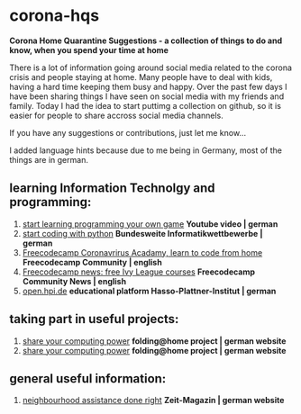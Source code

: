 # corona-hqs
**Corona Home Quarantine Suggestions - a collection of things to do and know, when you spend your time at home**

There is a lot of information going around social media related to the corona crisis and people staying at home. Many people have to deal with kids, having a hard time keeping them busy and happy. Over the past few days I have been sharing things I have seen on social media with my friends and family. Today I had the idea to start puttimg a collection on github, so it is easier for people to share accross social media channels.

If you have any suggestions or contributions, just let me know...

I added language hints because due to me being in Germany, most of the things are in german.

## learning Information Technolgy and programming: 
1. [start learning programming your own game](https://www.youtube.com/watch?v=Y_1LbFuidm8&feature=youtu.be)     **Youtube video | german**
2. [start coding with python](https://cscircles.cemc.uwaterloo.ca/using-website-de/)     **Bundesweite Informatikwettbewerbe | german**
3. [Freecodecamp Coronavrirus Acadamy, learn to code from home](https://www.freecodecamp.org/news/coronavirus-academy/)     **Freecodecamp Community | english**
4. [Freecodecamp news: free Ivy League courses](https://www.freecodecamp.org/news/ivy-league-free-online-courses-a0d7ae675869/)     **Freecodecamp Community News | english**
5. [open.hpi.de](https://open.hpi.de/)     **educational platform Hasso-Plattner-Institut | german**




## taking part in useful projects:
1. [share your computing power](https://1e9.community/t/euer-computer-langweilt-sich-dann-lasst-ihn-bei-der-erforschung-des-coronavirus-helfen/4010)     **folding@home project | german website**
2. [share your computing power](https://1e9.community/t/euer-computer-langweilt-sich-dann-lasst-ihn-bei-der-erforschung-des-coronavirus-helfen/4010)     **folding@home project | german website**


## general useful information:
1. [neighbourhood assistance done right](https://www.zeit.de/zeit-magazin/leben/2020-03/nachbarschaftshilfe-coronavirus-infektionskette-solidaritaet-netzwerkforschung)     **Zeit-Magazin  | german website**
